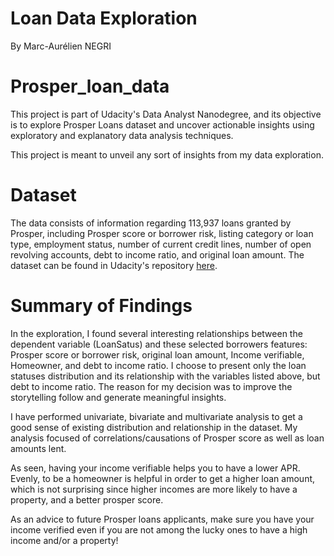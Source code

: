 # Loan Data Exploration

 By Marc-Aurélien NEGRI

# Prosper_loan_data
This project is part of Udacity's Data Analyst Nanodegree, and its objective is to explore Prosper Loans dataset and uncover actionable insights using exploratory and explanatory data analysis techniques.

This project is meant to unveil any sort of insights from my data exploration.

# Dataset
The data consists of information regarding 113,937 loans granted by Prosper, including Prosper score or borrower risk, listing category or loan type, employment status, number of current credit lines, number of open revolving accounts, debt to income ratio, and original loan amount. The dataset can be found in Udacity's repository [here](https://docs.google.com/spreadsheets/u/0/d/1gDyi_L4UvIrLTEC6Wri5nbaMmkGmLQBk-Yx3z0XDEtI/edit?usp=sharing).

# Summary of Findings
In the exploration, I found several interesting relationships between the dependent variable (LoanSatus) and these selected borrowers features: Prosper score or borrower risk, original loan amount, Income verifiable, Homeowner, and debt to income ratio. I choose to present only the loan statuses distribution and its relationship with the variables listed above, but debt to income ratio. The reason for my decision was to improve the storytelling follow and generate meaningful insights.

I have performed univariate, bivariate and multivariate analysis to get a good sense of existing distribution and relationship in the dataset. My analysis focused of correlations/causations of Prosper score as well as loan amounts lent.


As seen, having your income verifiable helps you to have a lower APR. Evenly, to be a homeowner is helpful in order to get a higher loan amount, which is not surprising since higher incomes are more likely to have a property, and a better prosper score.

As an advice to future Prosper loans applicants, make sure you have your income verified even if you are not among the lucky ones to have a high income and/or a property!
